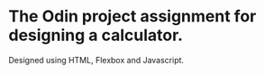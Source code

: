 # The Odin project assignment for designing a calculator.

Designed using HTML, Flexbox and Javascript.
